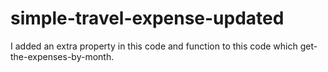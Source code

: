 # simple-travel-expense-updated
I added an extra property in this code and function to this code which get-the-expenses-by-month.
